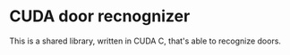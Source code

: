 # CUDA door recnognizer
This is a shared library, written in CUDA C, that's able to recognize doors.
